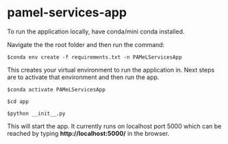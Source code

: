 # pamel-services-app

To run the application locally, have conda/mini conda installed.

Navigate the the root folder and then run the command:

`$conda env create -f requirements.txt -n PAMeLServicesApp`

This creates your virtual environment to run the application in. Next steps are to activate that environment and then run the app.

`$conda activate PAMeLServicesApp`

`$cd app`

`$python __init__.py`

This will start the app. It currently runs on localhost port 5000 which can be reached by typing __http://localhost:5000/__ in the browser.
